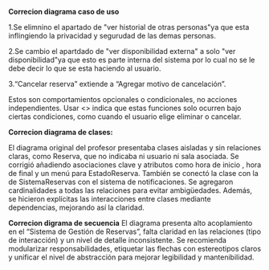 **Correcion diagrama caso de uso**

1.Se elimnino el apartado de "ver historial de otras personas"ya que esta inflingiendo la privacidad y segurudad de las demas personas.

2.Se cambio el apartdado de "ver disponibilidad externa" a solo "ver disponibilidad"ya que esto es parte interna del sistema por lo cual no se le debe decir lo que se esta haciendo al usuario.

3.“Cancelar reserva” extiende a “Agregar motivo de cancelación”.

Estos son comportamientos opcionales o condicionales, no acciones independientes. Usar <<extend>> indica que estas funciones solo ocurren bajo ciertas condiciones, como cuando el usuario elige eliminar o cancelar.


**Correcion diagrama de clases:**

El diagrama original del profesor presentaba clases aisladas y sin relaciones claras, como Reserva, que no indicaba ni usuario ni sala asociada. Se corrigió añadiendo asociaciones clave y atributos como hora de inicio , hora de final y un menú para EstadoReserva. También se conectó la clase con la de SistemaReservas con el sistema de notificaciones. Se agregaron cardinalidades a todas las relaciones para evitar ambigüedades. Además, se hicieron explícitas las interacciones entre clases mediante dependencias, mejorando así la claridad.

**Correcion digrama de secuencia**
El diagrama presenta alto acoplamiento en el “Sistema de Gestión de Reservas”, falta claridad en las relaciones (tipo de interacción) y un nivel de detalle inconsistente. Se recomienda modularizar responsabilidades, etiquetar las flechas con estereotipos claros y unificar el nivel de abstracción para mejorar legibilidad y mantenibilidad.

